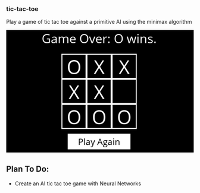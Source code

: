 ### tic-tac-toe
Play a game of tic tac toe against a primitive AI using the minimax algorithm

<p align="center">
<img src="https://github.com/giopolykra/tic-tac-toe/blob/main/ttt.png" width="550">
</p>

## Plan To Do:
* Create an AI tic tac toe game with Neural Networks
